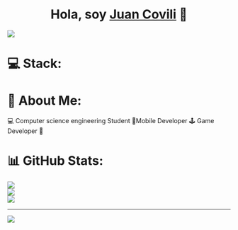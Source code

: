 <div align="center">
<h1 align="center">Hola, soy <a href="https://www.youtube.com/channel/UC_g2_P1mNCr3dPRxzp_3ymA">Juan Covili</a> 👋</h1>
</div>
<img src="https://github.com/user-attachments/assets/f6e6272e-0304-4968-8b4c-e996eb812865">

# 💻 Stack:

# 💫 About Me:
💻 Computer science engineering Student 📱Mobile Developer 🕹️ Game Developer 🍕

# 📊 GitHub Stats:
![](https://github-readme-stats.vercel.app/api?username=juanCovili&theme=radical&hide_border=false&include_all_commits=false&count_private=false)<br/>
![](https://github-readme-streak-stats.herokuapp.com/?user=juanCovili&theme=radical&hide_border=false)<br/>
![](https://github-readme-stats.vercel.app/api/top-langs/?username=juanCovili&theme=radical&hide_border=false&include_all_commits=false&count_private=false&layout=compact)

---
[![](https://visitcount.itsvg.in/api?id=juanCovili&icon=0&color=0)](https://visitcount.itsvg.in)

<!-- Proudly created with GPRM ( https://gprm.itsvg.in ) -->
